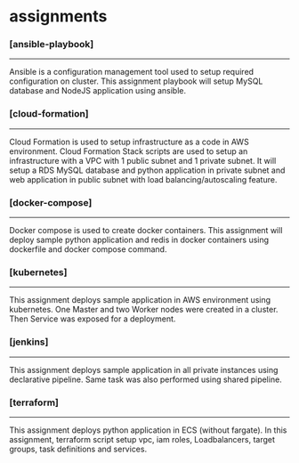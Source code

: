 # assignments
### [ansible-playbook]
---
Ansible is a configuration management tool used to setup required configuration on cluster.
This assignment playbook will setup MySQL database and NodeJS application using ansible.

### [cloud-formation]
---
Cloud Formation is used to setup infrastructure as a code in AWS environment.
Cloud Formation Stack scripts are used to setup an infrastructure with a VPC with 1 public subnet and 1 private subnet. It will setup a RDS MySQL database and python application in private subnet and web application in public subnet with load balancing/autoscaling feature.

### [docker-compose]
---
Docker compose is used to create docker containers. This assignment will deploy sample python application and redis in docker containers using dockerfile and docker compose command.

### [kubernetes]
---
This assignment deploys sample application in AWS environment using kubernetes. One Master and two Worker nodes were created in a cluster. Then Service was exposed for a deployment.

### [jenkins]
---
This assignment deploys sample application in all private instances using declarative pipeline. Same task was also performed using shared pipeline.

### [terraform]
---
This assignment deploys python application in ECS (without fargate).  In this assignment, terraform script setup vpc, iam roles, Loadbalancers, target groups, task definitions and services.

